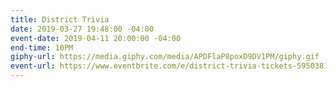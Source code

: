 ```yaml
---
title: District Trivia
date: 2019-03-27 19:48:00 -04:00
event-date: 2019-04-11 20:00:00 -04:00
end-time: 10PM
giphy-url: https://media.giphy.com/media/APDFlaP8poxD9DV1PM/giphy.gif
event-url: https://www.eventbrite.com/e/district-trivia-tickets-59503819526
---
```


